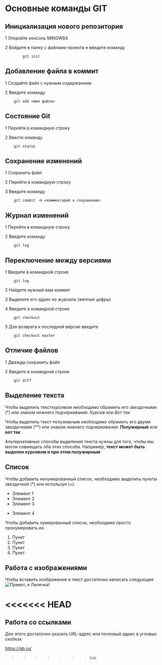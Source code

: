 # Основные команды GIT

## Инициализация нового репозитория
1 Откройте консоль MINGW64

2 Войдите в папку с файлами проекта и введите команду

            git init
## Добавление файла в коммит
1 Создайте файл с нужным содержанием

2   Введите команду 

        git add <имя файла>

## Состояние Git
1 Перейти в командную строку

2 Ввести команду 

        git status

## Сохранение изменений
1 Сохранить файл 

2 Перейти в командную строку

3 Введите команду

        git commit -m <комментарий к сохранению>

## Журнал изменений
1 Перейти в командную строку

2 Введите команду

        git log

## Переключение между версиями
1 Введите в командной строке 

        git log 

2 Найдите нужный вам коммит

3 Выделите его адрес из журнала (желтые цифры)

4 Введите в командной строке

        git checkout 

5 Для возврата к последней версии введите 

        git checkout master 

## Отличие файлов 
1 Дважды сохранить файл

2 Введите в командной строке

        git diff


## Выделение текста
Чтобы выделить тексткурсивом необходимо обрамить его звездочками (*) или знаком нижнего подчеркивания. 
 *Курсив* или _Вот так_

Чтобы выделить текст полужирным необходимо обрамить его двумя звездочками (**) или знаком нижнего подчеркивания.
 **Полужирный** или __вот так__

 Альтернативные способы выделения текста нужны для того, чтобы мы могли совмещать оба этих способа. Например, __текст может быть выделен курсивом и при этом *полужирным*__

## Список

Чтобы добавить ненумерованный список, необходимо выделить пункты звездочкой (*) или используя (+).
* Элемент 1
* Элемент 2
* Элемент 3
+ Элемент 4

Чтобы добавить нумерованный список, необходимо просто пронумеровать их.
1. Пункт
2. Пункт
3. Пункт
4. Пункт


## Работа с изображениями
Чтобы вставить изображение в текст достаточно написать следующее
![Привет, я Лилечка!](Lilyochka.jpg)


<<<<<<< HEAD
=======

























## Работа со ссылками

Для этого достаточно указать URL-адрес или почтовый адрес в угловых скобках

<https://gb.ru/> 
>>>>>>> link
